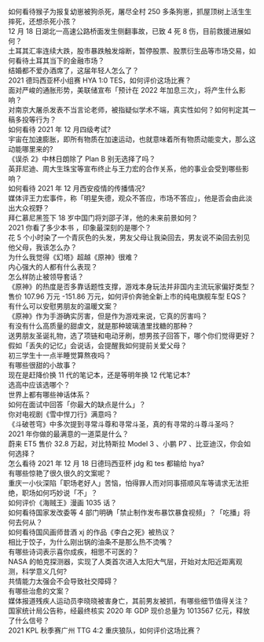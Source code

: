 如何看待猴子为报复幼崽被狗杀死，屠尽全村 250 多条狗崽，抓屋顶树上活生生摔死，还想杀死小孩？  
12 月 18 日湖北一高速公路桥面发生侧翻事故，已致 4 死 8 伤，目前救援进展如何？  
土耳其汇率连续大跌，股市暴跌触发熔断，暂停股票、股票衍生品等市场交易，如何看待土耳其当下的金融市场？  
结婚都不爱办酒席了，这届年轻人怎么了？  
2021 德玛西亚杯小组赛 HYA 1:0 TES，如何评价这场比赛？  
面对严峻的通胀形势，美联储宣布「预计在 2022 年加息三次」，将产生什么影响？  
对南京大屠杀发表不当言论老师，被指疑似学术不端，真实性如何？如何判定其一稿多投等行为？  
如何看待 2021 年 12 月四级考试?  
宇宙在加速膨胀，即所有物质在加速运动，也就意味着所有物质动能变大，那么这动能哪里来的?  
《误杀 2》中林日朗除了 Plan B 别无选择了吗？  
英菲尼迪、周大生珠宝等宣布终止与王力宏的合作关系，他的事业会受到哪些影响？  
如何看待 2021 年 12 月西安疫情的传播情况?  
媒体评王力宏事件，称「明星失德，观众不答应，市场不答应」，他是否会由此淡出大众视野？  
拜仁慕尼黑签下 18 岁中国门将刘邵子洋，他的未来前景如何？  
2021 你看了多少本书 ，印象最深刻的是哪个？  
花 5 个小时染了一个青灰色的头发，男友父母让我染回去，男友说不染回去别见他父母，我该怎么办？  
为什么我觉得《幻塔》超越《原神》很难？  
内心强大的人都有什么表现？  
怎么样防止被领导套话？  
《原神》的热度是否多靠话题性支撑，游戏本身玩法并非国内主流玩家偏好类型？  
售价 107.96 万元 -151.86 万元，如何评价奔驰全新上市的纯电旗舰车型 EQS？  
有什么可以安慰男朋友的温暖文案？  
《原神》作为手游确实厉害，但是作为游戏来说，它真的厉害吗？  
有没有什么高质量的甜虐文，就是那种玻璃渣里找糖的那种？  
送男朋友圣诞礼物，选了项链和电动牙刷，想男孩子回答下，哪个你们觉得更好？  
假如「丢失的记忆」会说话，会提醒我如何提前关爱父母？  
初三学生十一点半睡觉算熬夜吗？  
有哪些很甜的小故事？  
现在是赶降价换 11 代的笔记本，还是等明年换 12 代笔记本?  
选高中应该选哪个？  
世界上都有哪些神话体系？  
如何在面试中回答「你最大的缺点是什么」？  
你对电视剧《雪中悍刀行》满意吗？  
《斗破苍穹》中多次提到寻常斗尊和寻常斗圣，真的有寻常的斗尊斗圣吗？  
2021 年你做的最满意的一道菜是什么？  
蔚来 ET5 售价 32.8 万起，对比特斯拉 Model 3 、小鹏 P7 、比亚迪汉，你会如何选择？  
怎么看待 2021 年 12 月 18 日德玛西亚杯 jdg 和 tes 都输给 hya?  
有哪些惊艳了很久很久的文案呢？  
重庆一小伙深陷「职场老好人」苦恼，怕得罪人而对同事搭顺风车等请求无法拒绝，职场如何巧妙说「不」？  
如何评价《海贼王》漫画 1035 话？  
如何看待国家发改委等 4 部门明确「禁止制作发布暴饮暴食视频」？「吃播」将何去何从？  
如何看待国风画师昔酒 xj 的作品《李白之死》被热议？  
相比于饺子，为什么刚出锅的油条不是那么热不烫嘴？  
有哪些诗词表示喜你成疾，相思不可医的？  
NASA 的帕克探测器，实现了人类首次进入太阳大气层，开始对太阳近距离观测，科学意义几何?  
共情能力太强会不会导致社交障碍？  
有哪些治愈的文案？  
媒体报道残疾人运动员李晓晓被害身亡，其前男友被抓，有哪些细节值得关注？  
国家统计局公告称，经最终核实 2020 年 GDP 现价总量为 1013567 亿元，释放了什么信号？  
2021 KPL 秋季赛广州 TTG 4:2 重庆狼队，如何评价这场比赛？  
